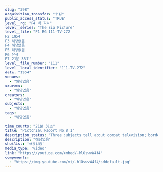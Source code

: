 ```yaml
---
slug: "398"
acquisition_transfer: "수집"
public_access_status: "TRUE"
level__rg: "R4 빅 픽쳐"
level__series: "The Big Picture"
level__file: "F1 RG 111-TV-272
F2 1954
F3 해당없음
F4 해당없음
F5 해당없음
F6 유성
F7 21분 38초"
level__file_number: "111"
level__local_identifier: "111-TV-272"
date: "1954"
venues: 
  - "해당없음"
sources: 
  - "해당없음"
creators: 
  - "해당없음"
subjects: 
  - "해당없음"
tags: 
  - "해당없음"

time_courts: "21분 38초"
title: "Pictorial Report No.8 1"
description_status: "Three subjects tell about combat television; border patrol in Germany; and 'retreat' with music by the U.S. Army band."
description: "해당없음"
shotlist: "해당없음"
media_type: "video"
link: "https://youtube.com/embed/-hlOswvW4f4"
components: 
  - "https://img.youtube.com/vi/-hlOswvW4f4/sddefault.jpg"
---
```

